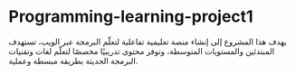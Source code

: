 # Programming-learning-project1
 يهدف هذا المشروع إلى إنشاء منصة تعليمية تفاعلية لتعلّم البرمجة عبر الويب، تستهدف المبتدئين والمستويات المتوسطة، وتوفر محتوى تدريبيًا مخصصًا لتعلّم لغات وتقنيات البرمجة الحديثة بطريقة مبسطة وعملية.
